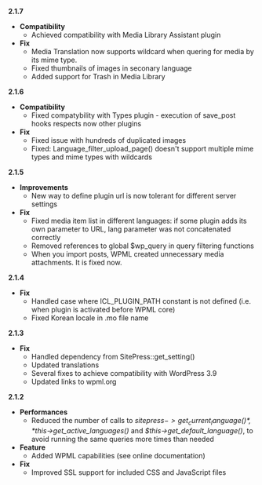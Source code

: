 **2.1.7**

* **Compatibility**
	* Achieved compatibility with Media Library Assistant plugin
* **Fix**
	* Media Translation now supports wildcard when quering for media by its mime type. 
	* Fixed thumbnails of images in seconary language
	* Added support for Trash in Media Library

**2.1.6**

* **Compatibility**
	* Fixed compatybility with Types plugin - execution of save_post hooks respects now other plugins
* **Fix**
	* Fixed issue with hundreds of duplicated images
	* Fixed: Language_filter_upload_page() doesn't support multiple mime types and mime types with wildcards

**2.1.5**

* **Improvements**
	* New way to define plugin url is now tolerant for different server settings
* **Fix**
    * Fixed media item list in different languages: if some plugin adds its own parameter to URL, lang parameter was not concatenated correctly
    * Removed references to global $wp_query in query filtering functions
    * When you import posts, WPML created unnecessary media attachments. It is fixed now. 

**2.1.4**

* **Fix**
	* Handled case where ICL_PLUGIN_PATH constant is not defined (i.e. when plugin is activated before WPML core)
	* Fixed Korean locale in .mo file name

**2.1.3**

* **Fix**
	* Handled dependency from SitePress::get_setting()
	* Updated translations
	* Several fixes to achieve compatibility with WordPress 3.9
	* Updated links to wpml.org

**2.1.2**

* **Performances**
	* Reduced the number of calls to *$sitepress->get_current_language()*, *$this->get_active_languages()* and *$this->get_default_language()*, to avoid running the same queries more times than needed
* **Feature**
	* Added WPML capabilities (see online documentation)
* **Fix**
	* Improved SSL support for included CSS and JavaScript files
